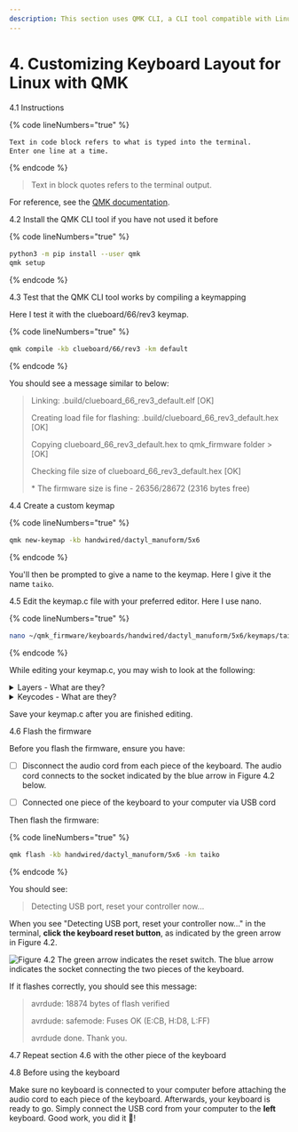 ```yaml
---
description: This section uses QMK CLI, a CLI tool compatible with Linux, Mac and Windows.
---
```


# 4. Customizing Keyboard Layout for Linux with QMK

4.1 Instructions

{% code lineNumbers="true" %}
```
Text in code block refers to what is typed into the terminal.
Enter one line at a time.
```
{% endcode %}

> Text in block quotes refers to the terminal output.

For reference, see the [QMK documentation](https://docs.qmk.fm/).



4.2 Install the QMK CLI tool if you have not used it before

{% code lineNumbers="true" %}
```bash
python3 -m pip install --user qmk 
qmk setup
```
{% endcode %}



4.3 Test that the QMK CLI tool works by compiling a keymapping

Here I test it with the clueboard/66/rev3 keymap.

{% code lineNumbers="true" %}
```bash
qmk compile -kb clueboard/66/rev3 -km default
```
{% endcode %}

You should see a message similar to below:

> Linking: .build/clueboard\_66\_rev3\_default.elf \[OK]
>
> Creating load file for flashing: .build/clueboard\_66\_rev3\_default.hex \[OK]
>
> Copying clueboard\_66\_rev3\_default.hex to qmk\_firmware folder > \[OK]
>
> Checking file size of clueboard\_66\_rev3\_default.hex \[OK]
>
> \* The firmware size is fine - 26356/28672 (2316 bytes free)



4.4 Create a custom keymap

{% code lineNumbers="true" %}
```bash
qmk new-keymap -kb handwired/dactyl_manuform/5x6
```
{% endcode %}

You'll then be prompted to give a name to the keymap. Here I give it the name `taiko`.&#x20;



4.5 Edit the keymap.c file with your preferred editor. Here I use nano.

{% code lineNumbers="true" %}
```bash
nano ~/qmk_firmware/keyboards/handwired/dactyl_manuform/5x6/keymaps/taiko/keymap.c
```
{% endcode %}

While editing your keymap.c, you may wish to look at the following:

<details>

<summary>Layers - What are they?</summary>

Keyboards flashed with QMK are able use layers, which is a QMK specific functionality.&#x20;

Layers are similar to a Fn or FnLock key that is seen on some keyboards. For reference, see the [Switching and Toggling Layers](https://beta.docs.qmk.fm/using-qmk/software-features/feature\_layers#switching-and-toggling-layers-id-switching-and-toggling-layers) on the QMK website.

Layer keys are what you press on your keyboard to switch to a different layer. The `RAISE` and `LOWER` keycodes raises and lowers the layer, similar to Fn or Shift on a regular keyboard.&#x20;

If you have been following along, look in your current keymap.c file. As an example of how layere keys work, here you must hold "RAISE" and press "P" to get "Scroll Lock" on layer the upper layer. The lower layer works the same way.

A more useful layer key is the DF(layer) key. The DF stands for Default. It is similar to a FnLock key seen on some keyboards. Tapping this key changes your keymapping to the new layer until you decide to switch to a different layer by pressing another DF key.

`[QWERTY] = LAYOUT5x6()` refers to the default base layer.

</details>

<details>

<summary>Keycodes - What are they?</summary>

Keycodes are functions that start with `KC_`.&#x20;

For example, say we want it so that when we press the top left button of our keyboard, it produces an `=` equal sign.

If we look at our current keymap.c, we will see that the keycode furthest to the top left is `KC_ESC` (assuming you have been following along this section). We want to replace `KC_ESC` with the keymap for `=`, so we go to the[ QMK List of Keycodes](https://docs.qmk.fm/#/keycodes) to check.

A quick Ctrl+F for `=` brings us to the following.&#x20;

<img src=".gitbook/assets/image.png" alt="" data-size="line">

Now we know to replace `KC_ESC` with `KC_EQUAL`, or its alias `KC_EQL`. After we flash the firmware in section 4.6 with our new keymap.c, the keyswitch to the top left of our keyboard will output `=` .

</details>

Save your keymap.c after you are finished editing.



4.6 Flash the firmware

Before you flash the firmware, ensure you have:

* [ ] Disconnect the audio cord from each piece of the keyboard. The audio cord connects to the socket indicated by the blue arrow in Figure 4.2 below.
* [ ] Connected one piece of the keyboard to your computer via USB cord



Then flash the firmware:

{% code lineNumbers="true" %}
```bash
qmk flash -kb handwired/dactyl_manuform/5x6 -km taiko
```
{% endcode %}

You should see:

> Detecting USB port, reset your controller now...

When you see "Detecting USB port, reset your controller now..." in the terminal, **click the keyboard reset button**, as indicated by the green arrow in Figure 4.2.

![Figure 4.2 The green arrow indicates the reset switch. The blue arrow indicates the socket connecting the two pieces of the keyboard.](.gitbook/assets/taikorobotics\_ergonomic\_split\_mechanical\_curvilinear\_keyboard\_with\_audio\_socket.jpg)



If it flashes correctly, you should see this message:&#x20;

> avrdude: 18874 bytes of flash verified&#x20;
>
> avrdude: safemode: Fuses OK (E:CB, H:D8, L:FF)&#x20;
>
> avrdude done. Thank you.



4.7 Repeat section 4.6 with the other piece of the keyboard



4.8 Before using the keyboard

Make sure no keyboard is connected to your computer before attaching the audio cord to each piece of the keyboard. Afterwards, your keyboard is ready to go. Simply connect the USB cord from your computer to the **left** keyboard. Good work, you did it 🥳!
